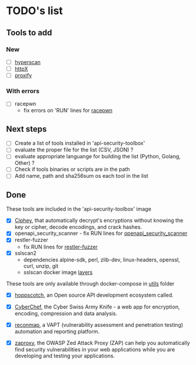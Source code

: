 # TODO's list

## Tools to add

### New
- [ ] [hyperscan](https://github.com/intel/hyperscan)
- [ ] [httpX](https://github.com/projectdiscovery/httpx)
- [ ] [proxify](https://github.com/projectdiscovery/proxify)

### With errors
- [ ] racepwn 
  - fix errors on 'RUN' lines for [racepwn](https://github.com/racepwn/racepwn)

## Next steps
- [ ] Create a list of tools installed in 'api-security-toolbox'  
- [ ] evaluate the proper file for the list (CSV, JSON) ? 
- [ ] evaluate appropriate languange for building the list (Python, Golang, Other) ?  
- [ ] Check if tools binaries or scripts are in the path  
- [ ] Add name, path and sha256sum os each tool in the list   

## Done  
These tools are included in the 'api-security-toolbox' image
- [x] [Ciphey](https://github.com/Ciphey/Ciphey), that automatically decrypt's encryptions without knowing the key or cipher, decode encodings, and crack hashes. 
- [x] openapi_security_scanner
      - fix RUN lines for [openapi_security_scanner](https://github.com/ngalongc/openapi_security_scanner)
- [x] restler-fuzzer
   - fix RUN lines for [restler-fuzzer](https://github.com/microsoft/restler-fuzzer)
- [x] sslscan2
  - dependencies alpine-sdk, perl, zlib-dev, linux-headers, openssl, curl, unzip, git
  - sslscan docker image [layers](https://hub.docker.com/layers/shamelesscookie/sslscan/latest/images/sha256-5f3dbd82c8d3c8da79887a9c56eb9679b7b191c3019342ac3f441944e895b270?context=explore)

These tools are only available through docker-compose in [utils](/utils) folder
- [x] [hoppscotch](https://github.com/hoppscotch/hoppscotch), an Open source API development ecosystem called.  
- [x] [CyberChef](https://github.com/gchq/CyberChef), the Cyber Swiss Army Knife - a web app for encryption, encoding, compression and data analysis.   
- [x] [reconmap](https://github.com/reconmap/reconmap), a VAPT (vulnerability assessment and penetration testing) automation and reporting platform.
- [x] [zaproxy](https://github.com/zaproxy/zaproxy), the OWASP Zed Attack Proxy (ZAP) can help you automatically find security vulnerabilities in your web applications while you are developing and testing your applications.

 
